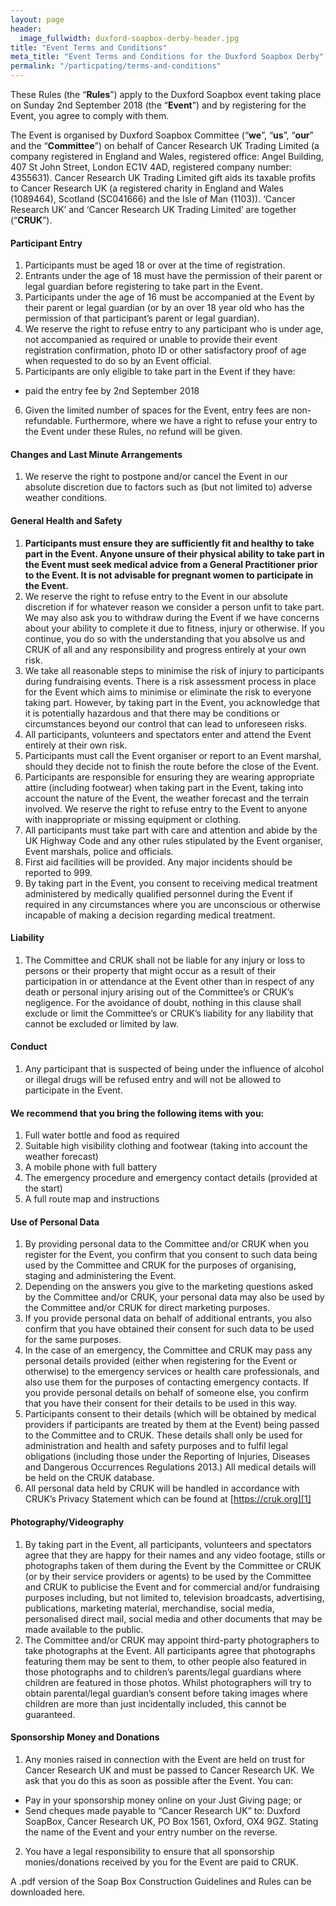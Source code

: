```yaml
---
layout: page
header:
  image_fullwidth: duxford-soapbox-derby-header.jpg
title: "Event Terms and Conditions"
meta_title: "Event Terms and Conditions for the Duxford Soapbox Derby"
permalink: "/particpating/terms-and-conditions"
---
```


These Rules (the “__Rules__”) apply to the Duxford Soapbox event taking place on Sunday 2nd September 2018 (the “__Event__”) and by registering for the Event, you agree to comply with them.

The Event is organised by Duxford Soapbox Committee (“__we__”, “__us__”, “__our__” and the “__Committee__”) on behalf of Cancer Research UK Trading Limited (a company registered in England and Wales, registered office: Angel Building, 407 St John Street, London EC1V 4AD, registered company number: 4355631). Cancer Research UK Trading Limited gift aids its taxable profits to Cancer Research UK (a registered charity in England and Wales (1089464), Scotland (SC041666) and the Isle of Man (1103)). ‘Cancer Research UK’ and ‘Cancer Research UK Trading Limited’ are together (“__CRUK__”).


#### Participant Entry



1. Participants must be aged 18 or over at the time of registration.
2. Entrants under the age of 18 must have the permission of their parent or legal guardian before registering to take part in the Event.
3. Participants under the age of 16 must be accompanied at the Event by their parent or legal guardian (or by an over 18 year old who has the permission of that participant’s parent or legal guardian).
4. We reserve the right to refuse entry to any participant who is under age, not accompanied as required or unable to provide their event registration confirmation, photo ID or other satisfactory proof of age when requested to do so by an Event official.
5. Participants are only eligible to take part in the Event if they have:
  * paid the entry fee by 2nd September 2018
6. Given the limited number of spaces for the Event, entry fees are non-refundable. Furthermore, where we have a right to refuse your entry to the Event under these Rules, no refund will be given.


#### Changes and Last Minute Arrangements


1. We reserve the right to postpone and/or cancel the Event in our absolute discretion due to factors such as (but not limited to) adverse weather conditions.

#### General Health and Safety

1. __Participants must ensure they are sufficiently fit and healthy to take part in the Event. Anyone unsure of their physical ability to take part in the Event must seek medical advice from a General Practitioner prior to the Event. It is not advisable for pregnant women to participate in the Event.__
2. We reserve the right to refuse entry to the Event in our absolute discretion if for whatever reason we consider a person unfit to take part. We may also ask you to withdraw during the Event if we have concerns about your ability to complete it due to fitness, injury or otherwise. If you continue, you do so with the understanding that you absolve us and CRUK of all and any responsibility and progress entirely at your own risk.
3. We take all reasonable steps to minimise the risk of injury to participants during fundraising events. There is a risk assessment process in place for the Event which aims to minimise or eliminate the risk to everyone taking part. However, by taking part in the Event, you acknowledge that it is potentially hazardous and that there may be conditions or circumstances beyond our control that can lead to unforeseen risks.
4. All participants, volunteers and spectators enter and attend the Event entirely at their own risk.
5. Participants must call the Event organiser or report to an Event marshal, should they decide not to finish the route before the close of the Event.
6. Participants are responsible for ensuring they are wearing appropriate attire (including footwear) when taking part in the Event, taking into account the nature of the Event, the weather forecast and the terrain involved. We reserve the right to refuse entry to the Event to anyone with inappropriate or missing equipment or clothing.
7. All participants must take part with care and attention and abide by the UK Highway Code and any other rules stipulated by the Event organiser, Event marshals, police and officials.
8. First aid facilities will be provided. Any major incidents should be reported to 999.
9. By taking part in the Event, you consent to receiving medical treatment administered by medically qualified personnel during the Event if required in any circumstances where you are unconscious or otherwise incapable of making a decision regarding medical treatment.


#### Liability

1. The Committee and CRUK shall not be liable for any injury or loss to persons or their property that might occur as a result of their participation in or attendance at the Event other than in respect of any death or personal injury arising out of the Committee’s or CRUK’s negligence. For the avoidance of doubt, nothing in this clause shall exclude or limit the Committee’s or CRUK’s liability for any liability that cannot be excluded or limited by law.


#### Conduct

1. Any participant that is suspected of being under the influence of alcohol or illegal drugs will be refused entry and will not be allowed to participate in the Event.


#### We recommend that you bring the following items with you:

1. Full water bottle and food as required
2. Suitable high visibility clothing and footwear (taking into account the weather forecast)
3. A mobile phone with full battery
4. The emergency procedure and emergency contact details (provided at the start)
5. A full route map and instructions 


#### Use of Personal Data

1. By providing personal data to the Committee and/or CRUK when you register for the Event, you confirm that you consent to such data being used by the Committee and CRUK for the purposes of organising, staging and administering the Event.
2. Depending on the answers you give to the marketing questions asked by the Committee and/or CRUK, your personal data may also be used by the Committee and/or CRUK for direct marketing purposes.
3. If you provide personal data on behalf of additional entrants, you also confirm that you have obtained their consent for such data to be used for the same purposes.
4. In the case of an emergency, the Committee and CRUK may pass any personal details provided (either when registering for the Event or otherwise) to the emergency services or health care professionals, and also use them for the purposes of contacting emergency contacts. If you provide personal details on behalf of someone else, you confirm that you have their consent for their details to be used in this way.
5. Participants consent to their details (which will be obtained by medical providers if participants are treated by them at the Event) being passed to the Committee and to CRUK. These details shall only be used for administration and health and safety purposes and to fulfil legal obligations (including those under the Reporting of Injuries, Diseases and Dangerous Occurrences Regulations 2013.) All medical details will be held on the CRUK database.
6. All personal data held by CRUK will be handled in accordance with CRUK’s Privacy Statement which can be found at [https://cruk.org][1]


#### Photography/Videography


1. By taking part in the Event, all participants, volunteers and spectators agree that they are happy for their names and any video footage, stills or photographs taken of them during the Event by the Committee or CRUK (or by their service providers or agents) to be used by the Committee and CRUK to publicise the Event and for commercial and/or fundraising purposes including, but not limited to, television broadcasts, advertising, publications, marketing material, merchandise, social media, personalised direct mail, social media and other documents that may be made available to the public.
2. The Committee and/or CRUK may appoint third-party photographers to take photographs at the Event. All participants agree that photographs featuring them may be sent to them, to other people also featured in those photographs and to children’s parents/legal guardians where children are featured in those photos. Whilst photographers will try to obtain parental/legal guardian’s consent before taking images where children are more than just incidentally included, this cannot be guaranteed.


#### Sponsorship Money and Donations


1. Any monies raised in connection with the Event are held on trust for Cancer Research UK and must be passed to Cancer Research UK. We ask that you do this as soon as possible after the Event. You can:
  * Pay in your sponsorship money online on your Just Giving page; or
  * Send cheques made payable to “Cancer Research UK” to: Duxford SoapBox, Cancer Research UK, PO Box 1561, Oxford, OX4 9GZ. Stating the name of the Event and your entry number on the reverse.
2. You have a legal responsibility to ensure that all sponsorship monies/donations received by you for the Event are paid to CRUK.


A .pdf version of the Soap Box Construction Guidelines and Rules can be downloaded here.

[1]: https://cruk.org